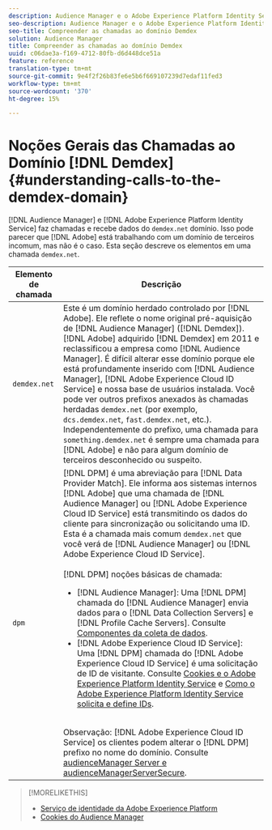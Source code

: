 ```yaml
---
description: Audience Manager e o Adobe Experience Platform Identity Service fazem chamadas e recebem dados do domínio demdex.net. Isso pode parecer que o Adobe está trabalhando com um domínio incomum de terceiros, mas isso não é o caso. Esta seção descreve os elementos em uma chamada demdex.net.
seo-description: Audience Manager e o Adobe Experience Platform Identity Service fazem chamadas e recebem dados do domínio demdex.net. Isso pode parecer que o Adobe está trabalhando com um domínio incomum de terceiros, mas isso não é o caso. Esta seção descreve os elementos em uma chamada demdex.net.
seo-title: Compreender as chamadas ao domínio Demdex
solution: Audience Manager
title: Compreender as chamadas ao domínio Demdex
uuid: c06dae3a-f169-4712-80fb-d6d448dce51a
feature: reference
translation-type: tm+mt
source-git-commit: 9e4f2f26b83fe6e5b6f669107239d7edaf11fed3
workflow-type: tm+mt
source-wordcount: '370'
ht-degree: 15%

---
```



# Noções Gerais das Chamadas ao Domínio [!DNL Demdex] {#understanding-calls-to-the-demdex-domain}

[!DNL Audience Manager] e  [!DNL Adobe Experience Platform Identity Service] faz chamadas e recebe dados do  `demdex.net` domínio. Isso pode parecer que [!DNL Adobe] está trabalhando com um domínio de terceiros incomum, mas não é o caso. Esta seção descreve os elementos em uma chamada `demdex.net`.

| Elemento de chamada | Descrição |
|---|---|
| `demdex.net` | Este é um domínio herdado controlado por [!DNL Adobe]. Ele reflete o nome original pré-aquisição de [!DNL Audience Manager] ([!DNL Demdex]). [!DNL Adobe] adquirido [!DNL Demdex] em 2011 e reclassificou a empresa como [!DNL Audience Manager]. É difícil alterar esse domínio porque ele está profundamente inserido com [!DNL Audience Manager], [!DNL Adobe Experience Cloud ID Service] e nossa base de usuários instalada. Você pode ver outros prefixos anexados às chamadas herdadas `demdex.net` (por exemplo, `dcs.demdex.net`, `fast.demdex.net`, etc.). Independentemente do prefixo, uma chamada para `something.demdex.net` é sempre uma chamada para [!DNL Adobe] e não para algum domínio de terceiros desconhecido ou suspeito. |
| `dpm` | [!DNL DPM] é uma abreviação para  [!DNL Data Provider Match]. Ele informa aos sistemas internos [!DNL Adobe] que uma chamada de [!DNL Audience Manager] ou [!DNL Adobe Experience Cloud ID Service] está transmitindo os dados do cliente para sincronização ou solicitando uma ID. Esta é a chamada mais comum `demdex.net` que você verá de [!DNL Audience Manager] ou [!DNL Adobe Experience Cloud ID Service]. <br><br>[!DNL DPM] noções básicas de chamada: <ul><li>[!DNL Audience Manager]: Uma  [!DNL DPM] chamada do  [!DNL Audience Manager] envia dados para o  [!DNL Data Collection Servers] e  [!DNL Profile Cache Servers]. Consulte [Componentes da coleta de dados](../reference/system-components/components-data-collection.md).</li><li>[!DNL Adobe Experience Cloud ID Service]: Uma  [!DNL DPM] chamada do  [!DNL Adobe Experience Cloud ID Service] é uma solicitação de ID de visitante. Consulte [Cookies e o Adobe Experience Platform Identity Service](https://docs.adobe.com/content/help/pt-BR/id-service/using/intro/cookies.html) e [Como o Adobe Experience Platform Identity Service solicita e define IDs](https://docs.adobe.com/content/help/en/id-service/using/intro/id-request.html).</li></ul><br>Observação:  [!DNL Adobe Experience Cloud ID Service] os clientes podem alterar o  [!DNL DPM] prefixo no nome do domínio. Consulte [audienceManager Server e audienceManagerServerSecure](https://docs.adobe.com/content/help/en/id-service/using/id-service-api/configurations/subdomain-config.html). |

>[!MORELIKETHIS]
>
>* [Serviço de identidade da Adobe Experience Platform](https://docs.adobe.com/content/help/en/id-service/using/home.html)
>* [Cookies do Audience Manager](https://docs.adobe.com/content/help/pt-BR/core-services/interface/ec-cookies/cookies-am.html)

